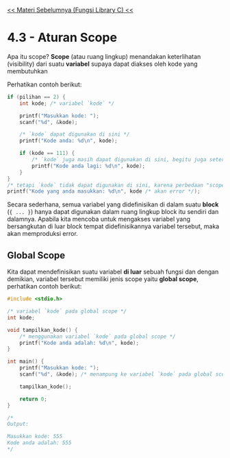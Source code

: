 [<< Materi Sebelumnya (Fungsi Library C) <<](2-FungsiLibraryC.md)
# 4.3 - Aturan Scope

Apa itu scope? **Scope** (atau ruang lingkup) menandakan keterlihatan (visibility) dari suatu **variabel** supaya dapat diakses oleh kode yang membutuhkan

Perhatikan contoh berikut:
```c
if (pilihan == 2) {
    int kode; /* variabel `kode` */

    printf("Masukkan kode: ");
    scanf("%d", &kode);

    /* `kode` dapat digunakan di sini */
    printf("Kode anda: %d\n", kode);

    if (kode == 111) {
        /* `kode` juga masih dapat digunakan di sini, begitu juga seterusnya */
        printf("Kode anda lagi: %d\n", kode);
    }
}
/* tetapi `kode` tidak dapat digunakan di sini, karena perbedaan "scope" */
printf("Kode yang anda masukkan: %d\n", kode /* akan error */);
```

Secara sederhana, semua variabel yang didefinisikan di dalam suatu **block** (`{ ... }`) hanya dapat digunakan dalam ruang lingkup block itu sendiri dan dalamnya. Apabila kita mencoba untuk mengakses variabel yang bersangkutan di luar block tempat didefinisikannya variabel tersebut, maka akan memproduksi error.

## Global Scope

Kita dapat mendefinisikan suatu variabel **di luar** sebuah fungsi dan dengan demikian, variabel tersebut memiliki jenis scope yaitu **global scope**, perhatikan contoh berikut:

```c
#include <stdio.h>

/* variabel `kode` pada global scope */
int kode;

void tampilkan_kode() {
    /* menggunakan variabel `kode` pada global scope */
    printf("Kode anda adalah: %d\n", kode);
}

int main() {
    printf("Masukkan kode: ");
    scanf("%d", &kode); /* menampung ke variabel `kode` pada global scope */

    tampilkan_kode();

    return 0;
}

/*
Output:

Masukkan kode: 555
Kode anda adalah: 555
*/
```
